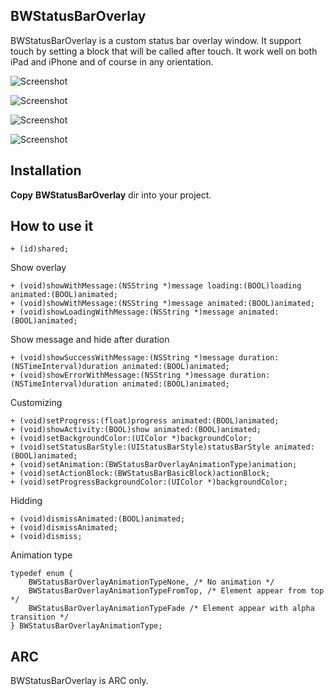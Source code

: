 ## BWStatusBarOverlay

BWStatusBarOverlay is a custom status bar overlay window. It support touch by setting a block that will be called after touch. It work well on both iPad and iPhone and of course in any orientation.

![Screenshot](https://github.com/brunow/BWStatusBarOverlay/raw/master/picture1.jpg)

![Screenshot](https://github.com/brunow/BWStatusBarOverlay/raw/master/picture2.jpg)

![Screenshot](https://github.com/brunow/BWStatusBarOverlay/raw/master/picture3.jpg)

![Screenshot](https://github.com/brunow/BWStatusBarOverlay/raw/master/picture4.jpg)

## Installation

**Copy** **BWStatusBarOverlay** dir into your project.

## How to use it

	+ (id)shared;

Show overlay

	+ (void)showWithMessage:(NSString *)message loading:(BOOL)loading animated:(BOOL)animated;
	+ (void)showWithMessage:(NSString *)message animated:(BOOL)animated;
	+ (void)showLoadingWithMessage:(NSString *)message animated:(BOOL)animated;

Show message and hide after duration

	+ (void)showSuccessWithMessage:(NSString *)message duration:(NSTimeInterval)duration animated:(BOOL)animated;
	+ (void)showErrorWithMessage:(NSString *)message duration:(NSTimeInterval)duration animated:(BOOL)animated;

Customizing

	+ (void)setProgress:(float)progress animated:(BOOL)animated;
	+ (void)showActivity:(BOOL)show animated:(BOOL)animated;
	+ (void)setBackgroundColor:(UIColor *)backgroundColor;
	+ (void)setStatusBarStyle:(UIStatusBarStyle)statusBarStyle animated:(BOOL)animated;
	+ (void)setAnimation:(BWStatusBarOverlayAnimationType)animation;
	+ (void)setActionBlock:(BWStatusBarBasicBlock)actionBlock;
	+ (void)setProgressBackgroundColor:(UIColor *)backgroundColor;

Hidding

	+ (void)dismissAnimated:(BOOL)animated;
	+ (void)dismissAnimated;
	+ (void)dismiss;

Animation type

	typedef enum {
	    BWStatusBarOverlayAnimationTypeNone, /* No animation */
	    BWStatusBarOverlayAnimationTypeFromTop, /* Element appear from top */
	    BWStatusBarOverlayAnimationTypeFade /* Element appear with alpha transition */
	} BWStatusBarOverlayAnimationType;

## ARC

BWStatusBarOverlay is ARC only.